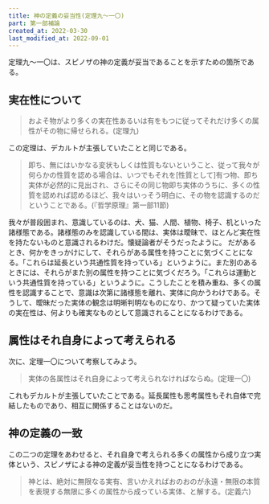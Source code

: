 ```yaml
---
title: 神の定義の妥当性(定理九～一〇)
part: 第一部補論
created_at: 2022-03-30
last_modified_at: 2022-09-01
---
```

定理九～一〇は、スピノザの神の定義が妥当であることを示すための箇所である。

## 実在性について

>およそ物がより多くの実在性あるいは有をもつに従ってそれだけ多くの属性がその物に帰せられる。(定理九)

この定理は、デカルトが主張していたことと同じである。

>即ち、無にはいかなる変状もしくは性質もないということ、従って我々が何らかの性質を認める場合は、いつでもそれを[性質として]有つ物、即ち実体が必然的に見出され、さらにその同じ物即ち実体のうちに、多くの性質を認めれば認めるほど、我々はいっそう明白に、その物を認識するのだということである。(『哲学原理』第一部11節)

我々が普段囲まれ、意識しているのは、犬、猫、人間、植物、椅子、机といった諸様態である。諸様態のみを認識している間は、実体は曖昧で、ほとんど実在性を持たないものと意識されるわけだ。懐疑論者がそうだったように。
だがあるとき、何かをきっかけにして、それらがある属性を持つことに気づくことになる。「これらは延長という共通性質を持っている」というように。また別のあるときには、それらがまた別の属性を持つことに気づくだろう。「これらは運動という共通性質を持っている」というように。こうしたことを積み重ね、多くの属性を認識することで、意識は次第に諸様態を離れ、実体に向かうわけである。そうして、曖昧だった実体の観念は明晰判明なものになり、かつて疑っていた実体の実在性は、何よりも確実なものとして意識されることになるわけである。

## 属性はそれ自身によって考えられる

次に、定理一〇について考察してみよう。

>実体の各属性はそれ自身によって考えられなければならぬ。(定理一〇)

これもデカルトが主張していたことである。延長属性も思考属性もそれ自体で完結したものであり、相互に関係することはないのだ。

## 神の定義の一致

この二つの定理をあわせると、それ自身で考えられる多くの属性から成り立つ実体という、スピノザによる神の定義が妥当性を持つことになるわけである。

>神とは、絶対に無限なる実有、言いかえればおのおのが永遠・無限の本質を表現する無限に多くの属性から成っている実体、と解する。(定義六)
